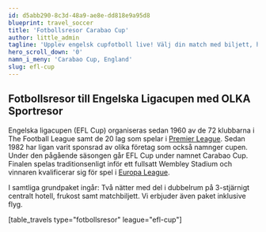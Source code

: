 ```yaml
---
id: d5abb290-8c3d-48a9-ae8e-dd818e9a95d8
blueprint: travel_soccer
title: 'Fotbollsresor Carabao Cup'
author: little_admin
tagline: 'Upplev engelsk cupfotboll live! Välj din match med biljett, hotell & flyg nedan.'
hero_scroll_down: '0'
namn_i_meny: 'Carabao Cup, England'
slug: efl-cup
---
```

<h2>Fotbollsresor till Engelska Ligacupen med OLKA Sportresor</h2>
<p>Engelska ligacupen (EFL Cup) organiseras sedan 1960 av de 72 klubbarna i The Football League samt de 20 lag som spelar i <a href="http://olka.se/fotbollsresor/premier-league/">Premier League</a>. Sedan 1982 har ligan varit sponsrad av olika företag som också namnger cupen. Under den pågående säsongen går EFL Cup under namnet Carabao Cup. Finalen spelas traditionsenligt inför ett fullsatt Wembley Stadium och vinnaren kvalificerar sig för spel i <a href="http://olka.se/fotbollsresor/europa-league/">Europa League</a>.</p>
<p>I samtliga grundpaket ingår: Två nätter med del i dubbelrum på 3-stjärnigt centralt hotell, frukost samt matchbiljett. Vi erbjuder även paket inklusive flyg.</p>
<p>[table_travels type="fotbollsresor" league="efl-cup"]</p>
